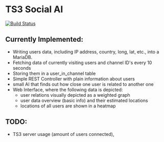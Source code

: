 # TS3 Social AI

[![Build Status](https://travis-ci.com/DennisWeiss/ts3-analytics-suite.svg?branch=master)](https://travis-ci.com/DennisWeiss/ts3-analytics-suite)

## Currently Implemented:

- Writing users data, including IP address, country, long, lat, etc., into a MariaDB.
- Fetching data of currently visiting users and channel ID's every 10 seconds
- Storing them in a user_in_channel table
- Simple REST Controller with plain information about users
- small AI that finds out how close one user is related to another one
- Web Interface, where the following data is depicted:
    - user relations visually depicted as a weighted graph
	- user data overview (basic info) and their estimated locations
	- locations of all users are shown in a heatmap

## TODO:

- TS3 server usage (amount of users connected),
    